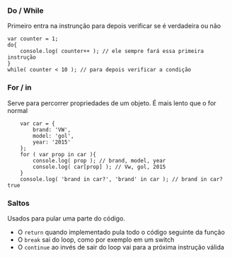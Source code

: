 ### Do / While
Primeiro entra na instrunção para depois verificar se é verdadeira ou não
```
var counter = 1;
do{
    console.log( counter++ ); // ele sempre fará essa primeira instrução
}
while( counter < 10 ); // para depois verificar a condição
```

### For / in
Serve para percorrer propriedades de um objeto. É mais lento que o for normal
```
	var car = {
		brand: 'VW',
		model: 'gol',
		year: '2015'
	};
	for ( var prop in car ){
		console.log( prop ); // brand, model, year
		console.log( car[prop] ); // Vw, gol, 2015
	}
	console.log( 'brand in car?', 'brand' in car ); // brand in car? true
```
### Saltos
Usados para pular uma parte do código.

- O `return` quando implementado pula todo o código seguinte da função
- O `break` sai do loop, como por exemplo em um switch
- O `continue` ao invés de sair do loop vai para a próxima instrução válida
